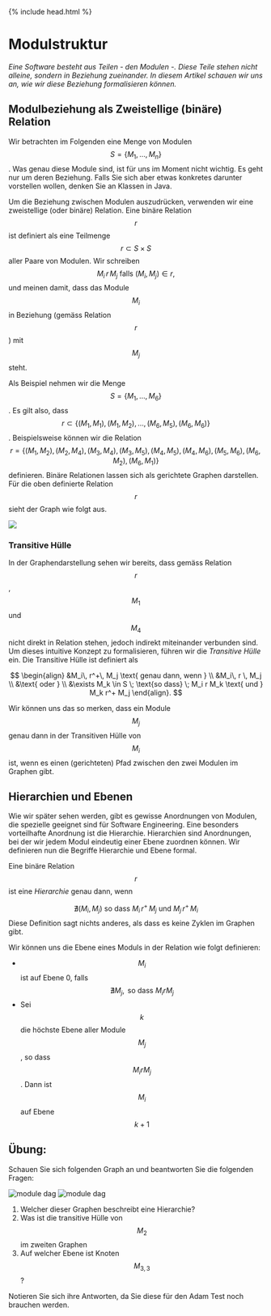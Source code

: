 {% include head.html %}

# Modulstruktur

*Eine Software besteht aus Teilen - den Modulen -. Diese Teile stehen nicht alleine, 
sondern in Beziehung zueinander. In diesem Artikel schauen wir uns an, wie wir 
diese Beziehung formalisieren können.*

## Modulbeziehung als Zweistellige (binäre) Relation 

Wir betrachten im Folgenden eine Menge von Modulen $$S = \{ M_1, \ldots, M_n \}$$. Was genau diese Module sind, ist für uns im Moment nicht wichtig. Es geht nur um 
deren Beziehung. Falls Sie sich aber etwas konkretes darunter vorstellen wollen, denken Sie an Klassen in Java. 

Um die Beziehung zwischen Modulen auszudrücken, verwenden wir eine zweistellige (oder binäre) Relation. Eine binäre Relation $$r$$ ist definiert als 
eine Teilmenge $$ r \subset S \times S $$ aller Paare von Modulen. Wir schreiben
$$
    M_i\, r\, M_j \text{ falls } (M_i, M_j) \in r,
$$
und meinen damit, dass das Module $$M_i$$ in Beziehung (gemäss Relation $$r$$) mit $$M_j$$ steht.


Als Beispiel nehmen wir die Menge $$S = \{M_1, \ldots, M_6\}$$. Es gilt also, dass
$$r \subset \{(M_1, M_1), (M_1, M_2), \ldots, (M_6, M_5), (M_6, M_6) \} $$. Beispielsweise können wir die Relation
$$r = \{(M_1, M_2), (M_2, M_4), (M_3, M_4), (M_3, M_5), (M_4, M_5), (M_4, M_6), (M_5, M_6), (M_6, M_2), (M_6, M_1) \} $$ definieren. 
Binäre Relationen lassen sich als gerichtete Graphen darstellen. Für die oben definierte Relation $$r$$ sieht der Graph wie folgt aus. 


<img src="../../slides/images/module-dag.png" class="plain"/>

### Transitive Hülle

In der Graphendarstellung sehen wir bereits, dass gemäss Relation $$r$$, $$M_1$$ und $$M_4$$ nicht direkt in Relation stehen, 
jedoch indirekt miteinander verbunden sind. Um dieses intuitive Konzept zu formalisieren, führen wir die *Transitive Hülle* ein. 
Die Transitive Hülle ist definiert als

$$
    \begin{align} &M_i\, r^+\, M_j \text{ genau dann, wenn } \\ &M_i\, r \, M_j \\ &\text{ oder } \\ &\exists M_k \in S \;
    \text{so dass} \; M_i r M_k \text{ und } M_k r^+ M_j \end{align}. 
$$

Wir können uns das so merken, dass ein Module $$M_j$$ genau dann in der Transitiven Hülle von $$M_i$$ ist, wenn es einen (gerichteten) Pfad zwischen den zwei Modulen im 
Graphen gibt. 

## Hierarchien und Ebenen

Wie wir später sehen werden, gibt es gewisse Anordnungen von Modulen, die spezielle geeignet sind
für Software Engineering. Eine besonders vorteilhafte Anordnung ist die Hierarchie. Hierarchien sind Anordnungen, bei der wir jedem Modul eindeutig einer Ebene zuordnen können. Wir definieren nun  die Begriffe Hierarchie und Ebene formal. 

Eine binäre Relation $$r$$ ist eine *Hierarchie* genau dann, wenn 

$$
 \nexists (M_i, M_j)  \text{ so dass }  M_i \, r^+ \, M_j
                \text{ und } M_j \, r^+ \, M_i 
$$
Diese Definition sagt nichts anderes, als dass es keine Zyklen im Graphen gibt.

Wir können uns die Ebene eines Moduls in der Relation wie folgt definieren:

* $$M_i$$ ist auf Ebene 0, falls $$ \nexists M_j, \text{ so dass } M_i r M_j $$
* Sei $$k$$ die höchste Ebene aller Module $$M_j$$, so dass $$M_i r M_j$$. Dann ist $$M_i$$ auf Ebene $$k+1$$

## Übung:
Schauen Sie sich folgenden Graph an und beantworten Sie die folgenden Fragen:

![module dag](../../slides/images/module-dag.png)
![module dag](../../slides/images/module-hierarchy.png)

1. Welcher dieser Graphen beschreibt eine Hierarchie?
2. Was ist die transitive H&uuml;lle von $$M_2$$ im zweiten Graphen
3. Auf welcher Ebene ist Knoten $$M_{3,3}$$?

Notieren Sie sich ihre Antworten, da Sie diese für den Adam Test noch brauchen werden.
